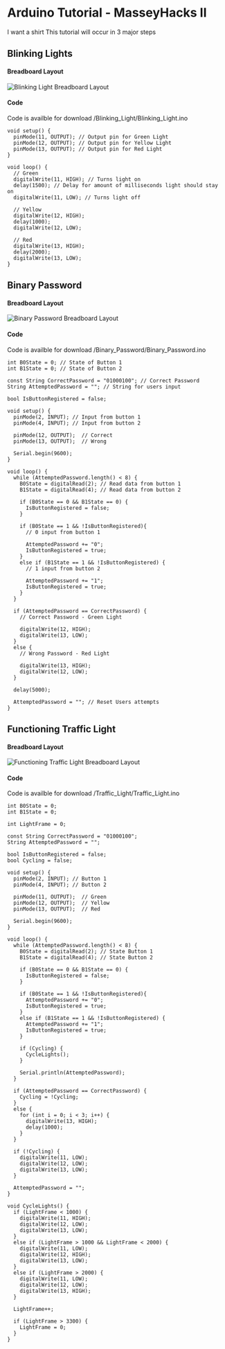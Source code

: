# Arduino Tutorial - MasseyHacks II
I want a shirt
This tutorial will occur in 3 major steps

## Blinking Lights
#### Breadboard Layout
![Blinking Light Breadboard Layout](http://github.com/MasoudH/arduino-tutorial/tree/master/Blinking_Light/img/breadboard.JPG)
#### Code
Code is availble for download /Blinking_Light/Blinking_Light.ino
```
void setup() {
  pinMode(11, OUTPUT); // Output pin for Green Light
  pinMode(12, OUTPUT); // Output pin for Yellow Light
  pinMode(13, OUTPUT); // Output pin for Red Light
}

void loop() {
  // Green
  digitalWrite(11, HIGH); // Turns light on
  delay(1500); // Delay for amount of milliseconds light should stay on
  digitalWrite(11, LOW); // Turns light off

  // Yellow
  digitalWrite(12, HIGH);
  delay(1000);
  digitalWrite(12, LOW);

  // Red
  digitalWrite(13, HIGH);
  delay(2000);
  digitalWrite(13, LOW);
}
```

## Binary Password
#### Breadboard Layout
![Binary Password Breadboard Layout](http://github.com/MasoudH/arduino-tutorial/tree/master/Binary_Password/img/breadboard.JPG)
#### Code
Code is availble for download /Binary_Password/Binary_Password.ino
```
int B0State = 0; // State of Button 1
int B1State = 0; // State of Button 2

const String CorrectPassword = "01000100"; // Correct Password
String AttemptedPassword = ""; // String for users input

bool IsButtonRegistered = false;

void setup() {
  pinMode(2, INPUT); // Input from button 1
  pinMode(4, INPUT); // Input from button 2

  pinMode(12, OUTPUT);  // Correct
  pinMode(13, OUTPUT);  // Wrong

  Serial.begin(9600);
}

void loop() {
  while (AttemptedPassword.length() < 8) {
    B0State = digitalRead(2); // Read data from button 1
    B1State = digitalRead(4); // Read data from button 2
    
    if (B0State == 0 && B1State == 0) {
      IsButtonRegistered = false;
    }
  
    if (B0State == 1 && !IsButtonRegistered){
      // 0 input from button 1
      
      AttemptedPassword += "0";
      IsButtonRegistered = true;
    }
    else if (B1State == 1 && !IsButtonRegistered) {
      // 1 input from button 2
      
      AttemptedPassword += "1";
      IsButtonRegistered = true;
    }
  }

  if (AttemptedPassword == CorrectPassword) {
    // Correct Password - Green Light
    
    digitalWrite(12, HIGH);
    digitalWrite(13, LOW);
  }
  else {
    // Wrong Password - Red Light
    
    digitalWrite(13, HIGH);
    digitalWrite(12, LOW);
  }

  delay(5000);

  AttemptedPassword = ""; // Reset Users attempts
}
```

## Functioning Traffic Light
#### Breadboard Layout
![Functioning Traffic Light Breadboard Layout](http://github.com/MasoudH/arduino-tutorial/tree/master/Traffic_Light/img/breadboard.JPG)
#### Code
Code is availble for download /Traffic_Light/Traffic_Light.ino
```
int B0State = 0;
int B1State = 0;

int LightFrame = 0;

const String CorrectPassword = "01000100";
String AttemptedPassword = "";

bool IsButtonRegistered = false;
bool Cycling = false;

void setup() {
  pinMode(2, INPUT); // Button 1
  pinMode(4, INPUT); // Button 2

  pinMode(11, OUTPUT);  // Green
  pinMode(12, OUTPUT);  // Yellow
  pinMode(13, OUTPUT);  // Red

  Serial.begin(9600);
}

void loop() {
  while (AttemptedPassword.length() < 8) {
    B0State = digitalRead(2); // State Button 1
    B1State = digitalRead(4); // State Button 2
    
    if (B0State == 0 && B1State == 0) {
      IsButtonRegistered = false;
    }
  
    if (B0State == 1 && !IsButtonRegistered){
      AttemptedPassword += "0";
      IsButtonRegistered = true;
    }
    else if (B1State == 1 && !IsButtonRegistered) {
      AttemptedPassword += "1";
      IsButtonRegistered = true;
    }

    if (Cycling) {
      CycleLights();
    }

    Serial.println(AttemptedPassword);
  }

  if (AttemptedPassword == CorrectPassword) {
    Cycling = !Cycling;
  }
  else {
    for (int i = 0; i < 3; i++) {
      digitalWrite(13, HIGH);
      delay(1000);
    }
  }

  if (!Cycling) {
    digitalWrite(11, LOW);
    digitalWrite(12, LOW);
    digitalWrite(13, LOW);
  }

  AttemptedPassword = "";
}

void CycleLights() {
  if (LightFrame < 1000) {
    digitalWrite(11, HIGH);
    digitalWrite(12, LOW);
    digitalWrite(13, LOW);
  }
  else if (LightFrame > 1000 && LightFrame < 2000) {
    digitalWrite(11, LOW);
    digitalWrite(12, HIGH);
    digitalWrite(13, LOW);
  }
  else if (LightFrame > 2000) {
    digitalWrite(11, LOW);
    digitalWrite(12, LOW);
    digitalWrite(13, HIGH);
  }

  LightFrame++;

  if (LightFrame > 3300) {
    LightFrame = 0;
  }
}
```
